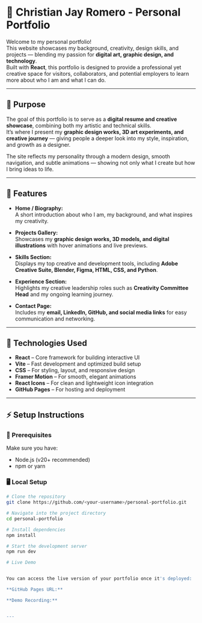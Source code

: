 # 🎨 Christian Jay Romero - Personal Portfolio

Welcome to my personal portfolio!  
This website showcases my background, creativity, design skills, and projects — blending my passion for **digital art, graphic design, and technology**.  
Built with **React**, this portfolio is designed to provide a professional yet creative space for visitors, collaborators, and potential employers to learn more about who I am and what I can do.

---

## 🎯 Purpose
The goal of this portfolio is to serve as a **digital resume and creative showcase**, combining both my artistic and technical skills.  
It’s where I present my **graphic design works, 3D art experiments, and creative journey** — giving people a deeper look into my style, inspiration, and growth as a designer.  

The site reflects my personality through a modern design, smooth navigation, and subtle animations — showing not only what I create but how I bring ideas to life.

---

## 🚀 Features

- **Home / Biography:**  
  A short introduction about who I am, my background, and what inspires my creativity.

- **Projects Gallery:**  
  Showcases my **graphic design works, 3D models, and digital illustrations** with hover animations and live previews.

- **Skills Section:**  
  Displays my top creative and development tools, including **Adobe Creative Suite, Blender, Figma, HTML, CSS, and Python**.

- **Experience Section:**  
  Highlights my creative leadership roles such as **Creativity Committee Head** and my ongoing learning journey.

- **Contact Page:**  
  Includes my **email, LinkedIn, GitHub, and social media links** for easy communication and networking.

---

## 🧰 Technologies Used

- **React** – Core framework for building interactive UI  
- **Vite** – Fast development and optimized build setup  
- **CSS** – For styling, layout, and responsive design  
- **Framer Motion** – For smooth, elegant animations  
- **React Icons** – For clean and lightweight icon integration  
- **GitHub Pages** – For hosting and deployment  

---

## ⚡ Setup Instructions

### 🧩 Prerequisites
Make sure you have:
- Node.js (v20+ recommended)
- npm or yarn

### 🖥 Local Setup

```bash
# Clone the repository
git clone https://github.com/<your-username>/personal-portfolio.git

# Navigate into the project directory
cd personal-portfolio

# Install dependencies
npm install

# Start the development server
npm run dev

# Live Demo


You can access the live version of your portfolio once it's deployed:

**GitHub Pages URL:**  

**Demo Recording:**  


---